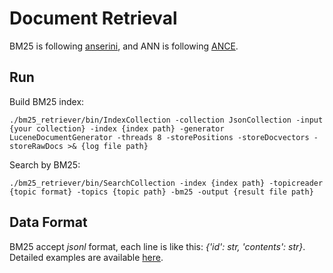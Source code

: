 # Document Retrieval
BM25 is following [anserini](https://github.com/castorini/anserini), and ANN is following [ANCE](https://github.com/microsoft/ANCE).

## Run
Build BM25 index:
```
./bm25_retriever/bin/IndexCollection -collection JsonCollection -input {your collection} -index {index path} -generator LuceneDocumentGenerator -threads 8 -storePositions -storeDocvectors -storeRawDocs >& {log file path}
```
Search by BM25:
```
./bm25_retriever/bin/SearchCollection -index {index path} -topicreader {topic format} -topics {topic path} -bm25 -output {result file path}
```

## Data Format
BM25 accept *jsonl* format, each line is like this: *{'id': str, 'contents': str}*. Detailed examples are available [here](https://github.com/castorini/anserini).
